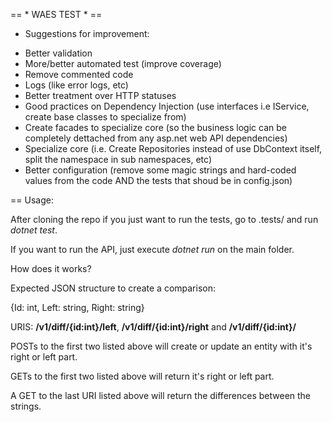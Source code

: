 == * WAES TEST * ==

* Suggestions for improvement:

- Better validation
- More/better automated test (improve coverage)
- Remove commented code
- Logs (like error logs, etc)
- Better treatment over HTTP statuses
- Good practices on Dependency Injection (use interfaces i.e IService<T>, create base classes to specialize from)
- Create facades to specialize core (so the business logic can be completely dettached from any asp.net web API dependencies)
- Specialize core (i.e. Create Repositories instead of use DbContext itself, split the namespace in sub namespaces, etc)
- Better configuration (remove some magic strings and hard-coded values from the code AND the tests that shoud be in config.json)

== Usage:

After cloning the repo if you just want to run the tests, go to .tests/ and run <i> dotnet test</i>. 

If you want to run the API, just execute <i> dotnet run</i> on the main folder.

How does it works?

Expected JSON structure to create a comparison:

{Id: int, Left: string, Right: string}

URIS: <b>/v1/diff/{id:int}/left</b>, <b>/v1/diff/{id:int}/right</b> and <b>/v1/diff/{id:int}/</b>

POSTs to the first two listed above will create or update an entity with it's right or left part.

GETs to the first two listed above will return it's right or left part.

A GET to the last URI listed above will return the differences between the strings.

